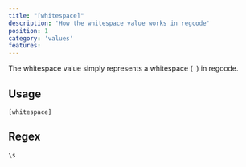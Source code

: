 ```yaml
---
title: "[whitespace]"
description: 'How the whitespace value works in regcode'
position: 1
category: 'values'
features:
---
```


The whitespace value simply represents a whitespace (` `) in regcode.

## Usage

`[whitespace]`
## Regex

```
\s
```
